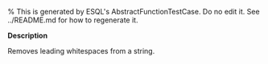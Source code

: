 % This is generated by ESQL's AbstractFunctionTestCase. Do no edit it. See ../README.md for how to regenerate it.

**Description**

Removes leading whitespaces from a string.

